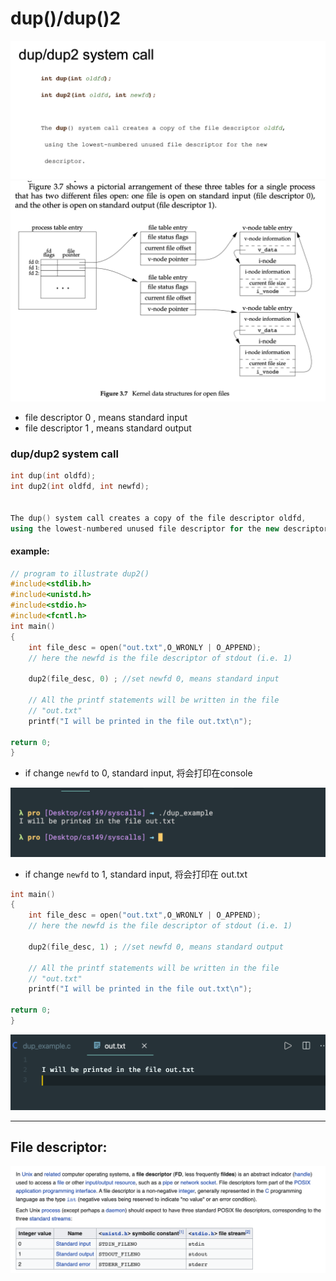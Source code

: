 # dup()/dup()2

![](img/2020-06-28-17-47-27.png)
![](img/2020-06-28-17-49-28.png)

- file descriptor 0 , means standard input
- file descriptor 1 , means standard output

### dup/dup2 system call
```c++
int dup(int oldfd);
int dup2(int oldfd, int newfd);


The dup() system call creates a copy of the file descriptor oldfd, 
using the lowest-numbered unused file descriptor for the new descriptor. 
```

#### example:

```cpp
// program to illustrate dup2() 
#include<stdlib.h> 
#include<unistd.h> 
#include<stdio.h> 
#include<fcntl.h> 
int main() 
{ 
	int file_desc = open("out.txt",O_WRONLY | O_APPEND); 
	// here the newfd is the file descriptor of stdout (i.e. 1) 

	dup2(file_desc, 0) ; //set newfd 0, means standard input

	// All the printf statements will be written in the file 
	// "out.txt" 
	printf("I will be printed in the file out.txt\n"); 
	
return 0; 
} 
```

- if change `newfd` to 0, standard input, 将会打印在console

![](img/2020-06-28-17-52-48.png)

- if change `newfd` to 1, standard input, 将会打印在 out.txt

```cpp
int main() 
{ 
	int file_desc = open("out.txt",O_WRONLY | O_APPEND); 
	// here the newfd is the file descriptor of stdout (i.e. 1) 

	dup2(file_desc, 1) ; //set newfd 0, means standard output

	// All the printf statements will be written in the file 
	// "out.txt" 
	printf("I will be printed in the file out.txt\n"); 
	
return 0; 
} 
```

![](img/2020-06-28-17-53-48.png)

---

## File descriptor:

![](img/2020-06-28-21-15-36.png)

